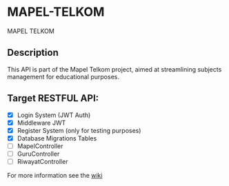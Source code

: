 # MAPEL-TELKOM
MAPEL TELKOM
## Description

This API is part of the Mapel Telkom project, aimed at streamlining subjects management for educational purposes.

## Target RESTFUL API:
 - [x] Login System (JWT Auth)
 - [x] Middleware JWT
 - [x] Register System (only for testing purposes)
 - [x] Database Migrations Tables
 - [ ] MapelController
 - [ ] GuruController
 - [ ] RiwayatController

For more information see the [wiki](https://github.com/shinyPy/mapel_telkom/wiki) 

